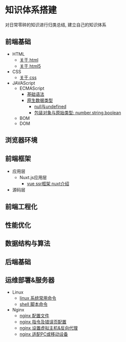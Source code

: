 # 知识体系搭建
对日常零碎的知识进行归类总结, 建立自己的知识体系

## 前端基础
- HTML
  - [关于 html](https://github.com/appleguardu/Knowledge-Lib/issues/8)
  - [关于 html5](https://github.com/appleguardu/Knowledge-Lib/issues/9)
- CSS
  - [关于 css](https://github.com/appleguardu/Knowledge-Lib/issues/10)
- JAVAScript
  - ECMAScript
    - [基础语法](https://github.com/appleguardu/Knowledge-Lib/issues/11)
    - [原生数据类型](https://github.com/appleguardu/Knowledge-Lib/issues/12)
      - [null与undefined](https://github.com/appleguardu/Knowledge-Lib/issues/13)
      - [包装对象与原始类型: number,string,boolean](https://github.com/appleguardu/Knowledge-Lib/issues/13)
  - BOM
  - DOM
## 浏览器环境

## 前端框架
- 应用层
  - Nuxt.js应用层
    - [vue ssr框架 nuxt介绍](https://github.com/appleguardu/Knowledge-Lib/issues/7)
- 源码层

## 前端工程化

## 性能优化

## 数据结构与算法

## 后端基础

## 运维部署&服务器
- Linux  
  - [linux 系统常用命令](https://github.com/appleguardu/Knowledge-Lib/issues/1)
  - [shell 脚本命令](https://github.com/appleguardu/Knowledge-Lib/issues/6)
- Nginx  
  - [nginx 配置文件](https://github.com/appleguardu/Knowledge-Lib/issues/2)
  - [nginx 指令及错误页配置](https://github.com/appleguardu/Knowledge-Lib/issues/3)
  - [nginx 设置虚拟主机&反向代理](https://github.com/appleguardu/Knowledge-Lib/issues/4)
  - [nginx 适配PC或移动设备](https://github.com/appleguardu/Knowledge-Lib/issues/5)

